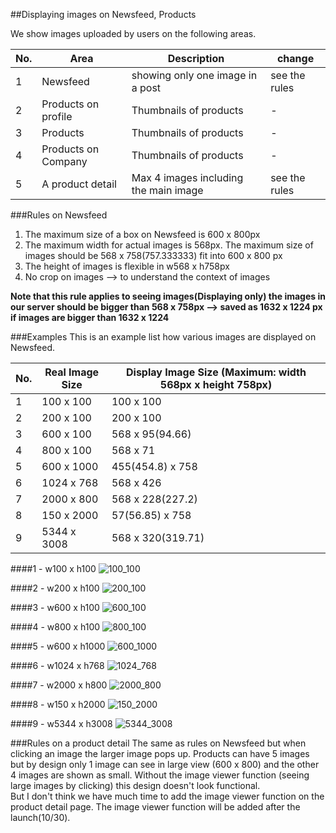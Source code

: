 ##Displaying images on Newsfeed, Products 

We show images uploaded by users on the following areas.

No. | Area | Description | change 
--- | --- | --- | ---
1 | Newsfeed | showing only one image in a post | see the rules
2 | Products on profile | Thumbnails of products | -
3 | Products | Thumbnails of products | -
4 | Products on Company | Thumbnails of products | -  
5 | A product detail | Max 4 images including the main image | see the rules  

###Rules on Newsfeed 
1. The maximum size of a box on Newsfeed is 600 x 800px 
2. The maximum width for actual images is 568px. The maximum size of images should be 568 x 758(757.333333) fit into 600 x 800 px 
2. The height of images is flexible in w568 x h758px 
3. No crop on images --> to understand the context of images  

**Note that this rule applies to seeing images(Displaying only) the images in our server should be bigger than 568 x 758px  --> saved as 1632 x 1224 px if images are bigger than 1632 x 1224** 

###Examples 
This is an example list how various images are displayed on Newsfeed. 

No. | Real Image Size | Display Image Size (Maximum: width 568px x height 758px) 
--- | --- | --- 
1 | 100 x 100 | 100 x 100
2 | 200 x 100 | 200 x 100
3 | 600 x 100 | 568 x 95(94.66) 
4 | 800 x 100 | 568 x 71
5 | 600 x 1000 | 455(454.8) x 758 
6 | 1024 x 768 | 568 x 426
7 | 2000 x 800 | 568 x 228(227.2) 
8 | 150 x 2000 | 57(56.85) x 758
9 | 5344 x 3008 | 568 x 320(319.71)

####1 - w100 x h100 
 ![100_100](https://github.com/isotype/STUFF/blob/master/Img/100_100.png)
 
####2 - w200 x h100 
![200_100](https://github.com/isotype/STUFF/blob/master/Img/200_100.png)

####3 - w600 x h100
![600_100](https://github.com/isotype/STUFF/blob/master/Img/600_100.png)

####4 - w800 x h100
![800_100](https://github.com/isotype/STUFF/blob/master/Img/800_100.png)

####5 - w600 x h1000
![600_1000](https://github.com/isotype/STUFF/blob/master/Img/600_1000.png)

####6 - w1024 x h768
![1024_768](https://github.com/isotype/STUFF/blob/master/Img/1024_768.png)

####7 - w2000 x h800
![2000_800](https://github.com/isotype/STUFF/blob/master/Img/2000_800.png)

####8 - w150 x h2000
![150_2000](https://github.com/isotype/STUFF/blob/master/Img/150_2000.png)

####9 - w5344 x h3008
![5344_3008](https://github.com/isotype/STUFF/blob/master/Img/5344_3008.png)

###Rules on a product detail 
The same as rules on Newsfeed but when clicking an image the larger image pops up. 
Products can have 5 images but by design only 1 image can see in large view (600 x 800) 
and the other 4 images are shown as small. Without the image viewer function (seeing large images by clicking) this design doesn't look functional. <br>
But I don't think we have much time to add the image viewer function on the product detail page. The image viewer function will be added after the launch(10/30).  

